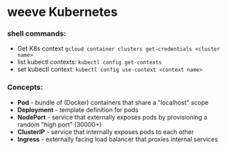 # weeve Kubernetes



### shell commands:
- Get K8s context `gcloud container clusters get-credentials <cluster name>`
- list kubectl contexts: `kubectl config get-contexts`
- set kubectl context: `kubectl config use-context <context name>`


### Concepts:

- **Pod** - bundle of (Docker) containers that share a "localhost" scope
- **Deployment** - template definition for pods
- **NodePort** - service that externally exposes pods by provisioning a random "high port" (30000+)
- **ClusterIP** - service that internally exposes pods to each other
- **Ingress** - externally facing load balancer that proxies internal services
